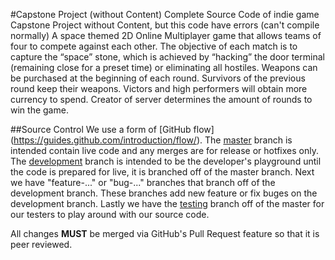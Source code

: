 #Capstone Project (without Content)
Complete Source Code of indie game Capstone Project without Content, but this code have errors (can't compile normally)
A space themed 2D Online Multiplayer game that allows teams of four to compete against each other. The objective of each match is to capture the “space” stone, which is achieved by “hacking” the door terminal (remaining close for a preset time) or eliminating all hostiles. Weapons can be purchased at the beginning of each round. Survivors of the previous round keep their weapons. Victors and high performers will obtain more currency to spend. Creator of server determines the amount of rounds to win the game.

##Source Control
We use a form of [GitHub flow] (https://guides.github.com/introduction/flow/). The [master](https://github.com/DJCrossman/capstoneproject) branch is intended contain live code and any merges are for release or hotfixes only. The [development](https://github.com/DJCrossman/capstoneproject/tree/development) branch is intended to be the developer's playground until the code is prepared for live, it is branched off of the master branch. Next we have "feature-..." or "bug-..." branches that branch off of the development branch. These branches add new feature or fix buges on the development branch. Lastly we have the [testing](https://github.com/DJCrossman/capstoneproject/tree/testing) branch off of the master for our testers to play around with our source code.

All changes **MUST** be merged via GitHub's Pull Request feature so that it is peer reviewed.
